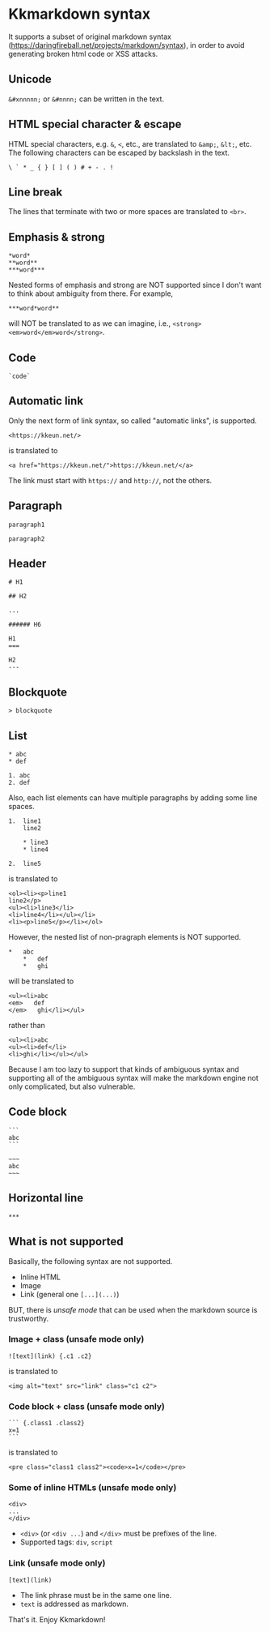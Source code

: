 Kkmarkdown syntax
=====

It supports a subset of original markdown syntax
(<https://daringfireball.net/projects/markdown/syntax>), in order to
avoid generating broken html code or XSS attacks.

## Unicode

`&#xnnnnn;` or `&#nnnn;` can be written in the text.

## HTML special character & escape

HTML special characters, e.g. `&`, `<`, etc., are translated to
`&amp;`, `&lt;`, etc.  The following characters can be escaped by
backslash in the text.

```
\ ` * _ { } [ ] ( ) # + - . !
```

## Line break

The lines that terminate with two or more spaces are translated to
`<br>`.

## Emphasis & strong

```
*word*
**word**
***word***
```

Nested forms of emphasis and strong are NOT supported since I don't
want to think about ambiguity from there.  For example,

```
***word*word**
```

will NOT be translated to as we can imagine, i.e.,
`<strong><em>word</em>word</strong>`.

## Code

```
`code`
```

## Automatic link

Only the next form of link syntax, so called "automatic links", is supported.

```
<https://kkeun.net/>
```

is translated to

```
<a href="https://kkeun.net/">https://kkeun.net/</a>
```

The link must start with `https://` and `http://`, not the others.

## Paragraph

```
paragraph1

paragraph2
```

## Header

```
# H1

## H2

...

###### H6

H1
===

H2
---
```

## Blockquote

```
> blockquote
```

## List

```
* abc
* def

1. abc
2. def
```

Also, each list elements can have multiple paragraphs by adding some line spaces.

```
1.  line1
    line2

    * line3
    * line4

2.  line5
```

is translated to

```
<ol><li><p>line1
line2</p>
<ul><li>line3</li>
<li>line4</li></ul></li>
<li><p>line5</p></li></ol>
```

However, the nested list of non-pragraph elements is NOT supported.

```
*   abc
    *   def
    *   ghi
```

will be translated to

```
<ul><li>abc
<em>   def
</em>   ghi</li></ul>
```

rather than

```
<ul><li>abc
<ul><li>def</li>
<li>ghi</li></ul></ul>
```

Because I am too lazy to support that kinds of ambiguous syntax and
supporting all of the ambiguous syntax will make the markdown engine
not only complicated, but also vulnerable.

## Code block

`````
```
abc
```

~~~
abc
~~~
`````

## Horizontal line

```
***
```

## What is not supported

Basically, the following syntax are not supported.

* Inline HTML
* Image
* Link (general one `[...](...)`)

BUT, there is *unsafe mode* that can be used when the markdown
source is trustworthy.

### Image + class (unsafe mode only)

```
![text](link) {.c1 .c2}
```

is translated to

```
<img alt="text" src="link" class="c1 c2">
```

### Code block + class (unsafe mode only)

~~~
``` {.class1 .class2}
x=1
```
~~~

is translated to

```
<pre class="class1 class2"><code>x=1</code></pre>
```

### Some of inline HTMLs (unsafe mode only)

```
<div>
...
</div>
```

* `<div>` (or `<div ...`) and `</div>` must be prefixes of the line.
* Supported tags: `div`, `script`

### Link (unsafe mode only)

```
[text](link)
```

* The link phrase must be in the same one line.
* `text` is addressed as markdown.

That's it.  Enjoy Kkmarkdown!
